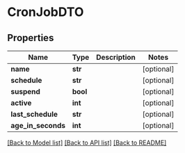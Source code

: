 # CronJobDTO

## Properties
Name | Type | Description | Notes
------------ | ------------- | ------------- | -------------
**name** | **str** |  | [optional] 
**schedule** | **str** |  | [optional] 
**suspend** | **bool** |  | [optional] 
**active** | **int** |  | [optional] 
**last_schedule** | **str** |  | [optional] 
**age_in_seconds** | **int** |  | [optional] 

[[Back to Model list]](../README.md#documentation-for-models) [[Back to API list]](../README.md#documentation-for-api-endpoints) [[Back to README]](../README.md)


